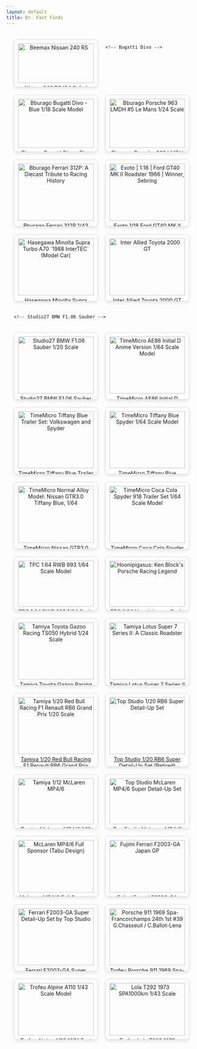 ```yaml
---
layout: default
title: Dr. Fast Finds
---
```


<style>
.gallery {
    display: flex;
    flex-wrap: wrap;
    gap: 20px;
    justify-content: flex-start;
    padding: 20px;
}

.product {
    border: 1px solid #ddd;
    border-radius: 8px;
    padding: 10px;
    text-align: center;
    width: 200px; /* Fixed width for the product container */
    box-shadow: 0 4px 8px rgba(0, 0, 0, 0.1);
    overflow: hidden; /* Ensure no content overflows */
}

.product img {
    width: 100%; /* Image takes the full width of the container */
    height: auto; /* Keep the image height auto to maintain aspect ratio */
    max-height: 150px; /* Set a max height for the image */
    object-fit: contain; /* Ensures the entire image is visible within the square */
    display: block;
    margin: 0 auto;
}

.product p {
    margin: 5px 0; /* Adjust margins for text */
}

.buy-now, .add-to-cart {
    display: inline-block;
    padding: 10px 20px;
    margin-top: 10px;
    background-color: #007bff;
    color: #fff;
    text-decoration: none;
    border-radius: 5px;
    font-weight: bold;
    text-align: center;
}

.buy-now:hover, .add-to-cart:hover {
    background-color: #0056b3;
}
.sold-out {
    color: red;
    font-size: 16px; /* Slightly smaller font size for sold-out text */
    font-weight: bold;
    text-align: center;
    margin-top: 5px;
}
</style>


<div class="gallery">

<div class="product">
        <a href="{{ site.baseurl }}/products/nissan-240-rs">
            <img src="{{ site.baseurl }}/assets/images/nsnr.png" alt="Beemax Nissan 240 RS">
            <p>Nissan 240 RS '84 Safari Rally 1/24 Model Car Kit</p>
            <p>Price: $155.00</p>
            <a href="{{ site.baseurl }}/order" class="order-now">Order Now</a>
        </a>
    </div>
    
    <!-- Bugatti Divo -->
<div class="product">
    <a href="{{ site.baseurl }}/products/bugatti-divo">
        <img src="{{ site.baseurl }}/assets/images/divo.jpg" alt="Bburago Bugatti Divo - Blue 1/18 Scale Model">
        <p>Bburago Bugatti Divo - Blue 1/18 Scale Model</p>
        <p>Price: $110.00</p>
        <a href="{{ site.baseurl }}/order" class="order-now">Order Now</a>
    </a>
</div>

<!-- Porsche 963 -->
<div class="product">
    <a href="{{ site.baseurl }}/products/porsche-963">
        <img src="{{ site.baseurl }}/assets/images/963.jpg" alt="Bburago Porsche 963 LMDH #5 Le Mans 1/24 Scale">
        <p>Bburago Porsche 963 LMDH #5 Le Mans 1/24 Scale Model</p>
        <p>Price: $40.00</p>
        <p class="sold-out">SOLD OUT</p>
    </a>
</div>

<div class="product">
        <a href="{{ site.baseurl }}/products/ferrari-312p">
            <img src="{{ site.baseurl }}/assets/images/312.jpg" alt="Bburago Ferrari 312P: A Diecast Tribute to Racing History">
            <p>Bburago Ferrari 312P 1/43 Scale Model</p>
            <p>Price: $35.00</p>
            <a href="{{ site.baseurl }}/order" class="order-now">Order Now</a>
        </a>
    </div>

<div class="product">
        <a href="{{ site.baseurl }}/products/ford-gt40-roadster-sebring">
            <img src="{{ site.baseurl }}/assets/images/fgt.jpg" alt="Exoto | 1:18 | Ford GT40 MK II Roadster 1966 | Winner, Sebring">
            <p>Exoto 1/18 Ford GT40 MK II Roadster 1966 Winner, Sebring (Retired)</p>
            <p>Price: $30000.00</p>
            <a href="{{ site.baseurl }}/order" class="order-now">Order Now</a>
        </a>
    </div>

 <div class="product">
    <a href="{{ site.baseurl }}/products/minolta-supra-turbo-a70-1988-intertec">
        <img src="{{ site.baseurl }}/assets/images/hmin.jpg" alt="Hasegawa Minolta Supra Turbo A70 `1988 InterTEC` (Model Car)">
        <p>Hasegawa Minolta Supra Turbo A70 `1988 InterTEC` 1/24 Model Car Kit</p>
        <p>Price: $80.00</p>
        <a href="{{ site.baseurl }}/order" class="order-now">Order Now</a>
    </a>
</div>

<div class="product">
        <a href="{{ site.baseurl }}/products/toyota-2000-gt">
            <img src="{{ site.baseurl }}/assets/images/2000gt-4.png" alt="Inter Allied Toyota 2000 GT">
            <p>Inter Allied Toyota 2000 GT 1/24 Model Car Kit</p>
            <p>Price: $150.00</p>
            <a href="{{ site.baseurl }}/order" class="order-now">Order Now</a>
        </a>
    </div>

    <!-- Studio27 BMW F1.06 Sauber -->
<div class="product">
    <a href="{{ site.baseurl }}/products/studio27-bmw-f106">
        <img src="{{ site.baseurl }}/assets/images/bms.jpg" alt="Studio27 BMW F1.06 Sauber 1/20 Scale">
        <p>Studio27 BMW F1.06 Sauber 1/20 Model Car Kit</p>
        <p>Price: $385.00</p>
        <a href="{{ site.baseurl }}/order" class="order-now">Order Now</a>
    </a>
</div>

<!-- TimeMicro AE86 Initial D Anime Version -->
<div class="product">
    <a href="{{ site.baseurl }}/products/timemicro-ae86-initial-d">
        <img src="{{ site.baseurl }}/assets/images/ind.jpg" alt="TimeMicro AE86 Initial D Anime Version 1/64 Scale Model">
        <p>TimeMicro AE86 Initial D Anime Version 1/64 Scale Model (Limited Edition)</p>
        <p>Price: $45.00</p>
        <a href="{{ site.baseurl }}/order" class="order-now">Order Now</a>
    </a>
</div>

<!-- TimeMicro Tiffany Blue Trailer Set -->
<div class="product">
    <a href="{{ site.baseurl }}/products/timemicro-tiffany-blue-trailer">
        <img src="{{ site.baseurl }}/assets/images/tftra.jpg" alt="TimeMicro Tiffany Blue Trailer Set: Volkswagen and Spyder">
        <p>TimeMicro Tiffany Blue Trailer Set: Volkswagen and Spyder 1/64 Scale Model</p>
        <p>Price: $70.00</p>
        <a href="{{ site.baseurl }}/order" class="order-now">Order Now</a>
    </a>
</div>

<!-- TimeMicro Tiffany Blue Spyder -->
<div class="product">
    <a href="{{ site.baseurl }}/products/tiffany-blue-spyder">
        <img src="{{ site.baseurl }}/assets/images/tmblue.jpg.jpg" alt="TimeMicro Tiffany Blue Spyder 1/64 Scale Model">
        <p>TimeMicro Tiffany Blue Spyder 1/64 Scale Model</p>
        <p>Price: $40.00</p>
        <a href="{{ site.baseurl }}/order" class="order-now">Order Now</a>
    </a>
</div>


<!-- TimeMicro Normal Alloy Model Nissan GTR3.0 Tiffany Blue -->
<div class="product">
    <a href="{{ site.baseurl }}/products/timemicro-nissan-gtr3">
        <img src="{{ site.baseurl }}/assets/images/tmlb.jpg" alt="TimeMicro Normal Alloy Model: Nissan GTR3.0 Tiffany Blue, 1/64">
        <p>TimeMicro Nissan GTR3.0 Tiffany Blue, 1/64 Scale Model</p>
        <p>Price: $45.00</p>
        <a href="{{ site.baseurl }}/order" class="order-now">Order Now</a>
    </a>
</div>

<!-- TimeMicro Coca Cola Spyder 918 Trailer Set -->
<div class="product">
    <a href="{{ site.baseurl }}/products/timemicro-coca-cola-spyder">
        <img src="{{ site.baseurl }}/assets/images/tmcola.png" alt="TimeMicro Coca Cola Spyder 918 Trailer Set 1/64 Scale Model">
        <p>TimeMicro Coca Cola Spyder 918 Trailer Set 1/64 Scale Model</p>
        <p>Price: $65.00</p>
        <a href="{{ site.baseurl }}/order" class="order-now">Order Now</a>
    </a>
</div>

<!-- TPC 1:64 RWB 993 -->
<div class="product">
    <a href="{{ site.baseurl }}/products/rwb">
        <img src="{{ site.baseurl }}/assets/images/tpc.jpg.jpg" alt="TPC 1:64 RWB 993 1/64 Scale Model">
        <p>TPC 1:64 RWB 993 1/64 Scale Model (Limited Edition)</p>
        <p>Price: $35.00</p>
        <a href="{{ site.baseurl }}/order" class="order-now">Order Now</a>
    </a>
</div>

<!-- Hoonipigasus Model -->
<div class="product">
    <a href="{{ site.baseurl }}/products/hoonipigasus">
        <img src="{{ site.baseurl }}/assets/images/hpig-4.jpg" alt="Hoonipigasus: Ken Block's Porsche Racing Legend">
        <p>TPC 1/64 Hoonipigasus Scale Model (Limited Ediition)</p>
        <p>Price: $50.00</p>
        <a href="{{ site.baseurl }}/order" class="order-now">Order Now</a>
    </a>
</div>

<!-- Tamiya Toyota Gazoo Racing TS050 Hybrid -->
<div class="product">
    <a href="{{ site.baseurl }}/products/toyotagazoo">
        <img src="{{ site.baseurl }}/assets/images/tgaz.jpg" alt="Tamiya Toyota Gazoo Racing TS050 Hybrid 1/24 Scale">
        <p>Tamiya Toyota Gazoo Racing TS050 Hybrid 1/24 Model Car Kit</p>
        <p>Price: $100.00</p>
        <a href="{{ site.baseurl }}/order" class="order-now">Order Now</a>
    </a>
</div>

<div class="product">
        <a href="{{ site.baseurl }}/products/lotus-super-7">
            <img src="{{ site.baseurl }}/assets/images/lts7.jpg" alt="Tamiya Lotus Super 7 Series II: A Classic Roadster">
            <p>Tamiya Lotus Super 7 Series II 1/24 Model Car Kit</p>
            <p>Price: $65.00</p>
            <a href="{{ site.baseurl }}/order" class="order-now">Order Now</a>
        </a>
    </div>


<!-- Tamiya 1/20 Red Bull Racing F1 Renault RB6 Grand Prix -->
<div class="product">
    <a href="{{ site.baseurl }}/products/tamiya-redbull-rb6">
        <img src="{{ site.baseurl }}/assets/images/rb6.jpg" alt="Tamiya 1/20 Red Bull Racing F1 Renault RB6 Grand Prix 1/20 Scale">
        <p>Tamiya 1/20 Red Bull Racing F1 Renault RB6 Grand Prix 1/20 Scale Model Car Kit (Retired)</p>
        <p>Price: $200.00</p>
        <a href="{{ site.baseurl }}/order" class="order-now">Order Now</a>
    </a>
</div>

<!-- Top Studio RB6 Super Detail-Up Set -->
<div class="product">
    <a href="{{ site.baseurl }}/products/top-studio-rb6">
        <img src="{{ site.baseurl }}/assets/images/tsrb.jpg" alt="Top Studio 1/20 RB6 Super Detail-Up Set">
        <p>Top Studio 1/20 RB6 Super Detail-Up Set (Retired)</p>
        <p>Price: $180.00</p>
        <a href="{{ site.baseurl }}/order" class="order-now">Order Now</a>
    </a>
</div>

<!-- Tamiya 1/12 McLaren MP4 -->
<div class="product">
    <a href="{{ site.baseurl }}/products/tamiya-mclaren-mp4">
        <img src="{{ site.baseurl }}/assets/images/tmc.jpg" alt="Tamiya 1/12 McLaren MP4/6">
        <p>Tamiya McLaren MP4/6 1/12 Model Car Kit (Retired)</p>
        <p>Price: $620.00</p>
        <a href="{{ site.baseurl }}/order" class="order-now">Order Now</a>
    </a>
</div>

<!-- Top Studio McLaren MP4/6 Super Detail-Up Set -->
<div class="product">
    <a href="{{ site.baseurl }}/products/top-studio-mp4">
        <img src="{{ site.baseurl }}/assets/images/mp46.jpg" alt="Top Studio McLaren MP4/6 Super Detail-Up Set">
        <p>Top Studio McLaren MP4/6 Super Detail-Up Set (Retired)</p>
        <p>Price: $800.00</p>
        <a href="{{ site.baseurl }}/order" class="order-now">Order Now</a>
    </a>
</div>

<!-- McLaren MP4/6 Full Sponsor (Tabu Design) -->
<div class="product">
    <a href="{{ site.baseurl }}/products/mclaren-mp46-tabu-design">
        <img src="{{ site.baseurl }}/assets/images/tabu.jpg" alt="McLaren MP4/6 Full Sponsor (Tabu Design)">
        <p>McLaren MP4/6 Full Sponsor (Tabu Design)</p>
        <p>Price: $50.00</p>
        <a href="{{ site.baseurl }}/order" class="order-now">Order Now</a>
    </a>
</div>

<div class="product">
        <a href="{{ site.baseurl }}/products/ferrari-f2003-ga-japan">
            <img src="{{ site.baseurl }}/assets/images/f2003.jpg" alt="Fujimi Ferrari F2003-GA Japan GP">
            <p>Fujimi Ferrari F2003-GA Japan GP 1/20 Model Car Kit (Retired)</p>
            <p>Price: $170.00</p>
            <a href="{{ site.baseurl }}/order" class="order-now">Order Now</a>
        </a>
    </div>

 <div class="product">
        <a href="{{ site.baseurl }}/products/ferrari-f2003-ga-detail-up">
            <img src="{{ site.baseurl }}/assets/images/tsfr.jpg" alt="Ferrari F2003-GA Super Detail-Up Set by Top Studio">
            <p>Ferrari F2003-GA Super Detail-Up Set by Top Studio (Retired)</p>
            <p>Price: $185.00</p>
            <a href="{{ site.baseurl }}/order" class="order-now">Order Now</a>
        </a>
    </div>


<!-- Porsche 911 1969 Spa-Francorchamps -->
<div class="product">
    <a href="{{ site.baseurl }}/products/porsche-911-spa-francorchamps">
        <img src="{{ site.baseurl }}/assets/images/tp911.jpg" alt="Porsche 911 1969 Spa-Francorchamps 24th 1st #39 G.Chasseuil / C.Ballot-Lena">
        <p>Trofeu Porsche 911 1969 Spa-Francorchamps 24th 1st #39 1/43 Scale Model</p>
        <p>Price: $190.00</p>
        <a href="{{ site.baseurl }}/order" class="order-now">Order Now</a>
    </a>
</div>

<!-- Trofeu Alpine A110 -->
<div class="product">
    <a href="{{ site.baseurl }}/products/A110">
        <img src="{{ site.baseurl }}/assets/images/trfa.jpg" alt="Trofeu Alpine A110 1/43 Scale Model">
        <p>Trofeu Alpine A110 1974 East African Safari #15 1/43 Scale Model</p>
        <p>Price: $155.00</p>
        <a href="{{ site.baseurl }}/order" class="order-now">Order Now</a>
    </a>
</div>

<!-- Lola T292 1973 SPA1000km -->
<div class="product">
    <a href="{{ site.baseurl }}/products/lola-t292-1973">
        <img src="{{ site.baseurl }}/assets/images/lola.jpg" alt="Lola T292 1973 SPA1000km 1/43 Scale">
        <p>Trofeu Lola T292 1973 SPA1000km #66 1/43 Scale MOdel </p>
        <p>Price: $175.00</p>
        <a href="{{ site.baseurl }}/order" class="order-now">Order Now</a>
    </a>
</div>
    
</div>

